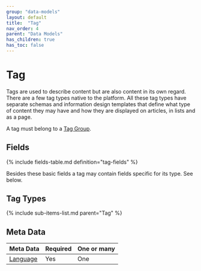 ```yaml
---
group: "data-models"
layout: default
title:  "Tag"
nav_order: 4
parent: "Data Models"
has_children: true
has_toc: false
---
```


# Tag

Tags are used to describe content but are also content in its own regard. There are a few tag types native to the platform. All these tag types have separate schemas and information design templates that define what type of content they may have and how they are displayed on articles, in lists and as a page.

A tag must belong to a [Tag Group](tag-group.md).


## Fields

{% include fields-table.md definition="tag-fields" %}

Besides these basic fields a tag may contain fields specific for its type. See below.

## Tag Types

{% include sub-items-list.md parent="Tag" %}

## Meta Data

| Meta Data                                         | Required | One or many |
|:--------------------------------------------------|:---------|:------------|
| [Language](content-language.md)                   | Yes      | One         |
